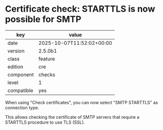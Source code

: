 [//]: # (werk v2)
# Certificate check: STARTTLS is now possible for SMTP

key        | value
---------- | ---
date       | 2025-10-07T11:52:02+00:00
version    | 2.5.0b1
class      | feature
edition    | cre
component  | checks
level      | 1
compatible | yes


When using "Check certificates", you can now select "SMTP STARTTLS" as
connection type.

This allows checking the certificate of SMTP servers that require
a STARTTLS procedure to use TLS (SSL).
